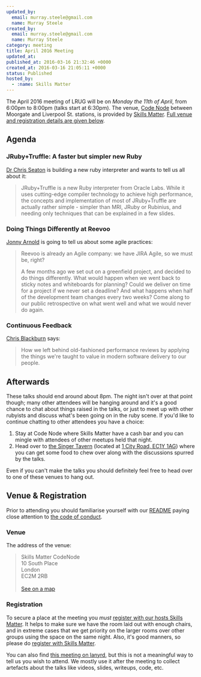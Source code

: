 ```yaml
---
updated_by:
  email: murray.steele@gmail.com
  name: Murray Steele
created_by:
  email: murray.steele@gmail.com
  name: Murray Steele
category: meeting
title: April 2016 Meeting
updated_at:
published_at: 2016-03-16 21:32:46 +0000
created_at: 2016-03-16 21:05:11 +0000
status: Published
hosted_by:
  - :name: Skills Matter
---
```


The April 2016 meeting of LRUG will be on *Monday the 11th of April*, from 6:00pm to 8:00pm (talks start at 6:30pm).  The venue, [Code Node](https://skillsmatter.com/locations/264-skills-matter-codenode) between Moorgate and Liverpool St. stations, is provided by [Skills Matter](http://www.skillsmatter.com).  [Full venue and registration details are given below](#apr16registration).

Agenda
------

### JRuby+Truffle: A faster but simpler new Ruby

[Dr Chris Seaton](http://chrisseaton.com/) is building a new ruby interpreter and wants to tell us all about it:

> JRuby+Truffle is a new Ruby interpreter from Oracle Labs. While it uses
> cutting-edge compiler technology to achieve high performance, the concepts
> and implementation of most of JRuby+Truffle are actually rather simple -
> simpler than MRI, JRuby or Rubinius, and needing only techniques that can be
> explained in a few slides.

### Doing Things Differently at Reevoo

[Jonny Arnold](https://twitter.com/JonnyArnold89) is going to tell us about some agile practices:

> Reevoo is already an Agile company: we have JIRA Agile, so we must be, right?
>
> A few months ago we set out on a greenfield project, and decided to do things
> differently. What would happen when we went back to sticky notes and
> whiteboards for planning? Could we deliver on time for a project if we never
> set a deadline? And what happens when half of the development team changes
> every two weeks? Come along to our public retrospective on what went well and
> what we would never do again.

### Continuous Feedback

[Chris Blackburn](https://twitter.com/burgersnatch) says:

> How we left behind old-fashioned performance reviews by applying the things
> we're taught to value in modern software delivery to our people.

Afterwards
----------

These talks should end around about 8pm.  The night isn't over at that point though; many other attendees will be hanging around and it's a good chance to chat about things raised in the talks, or just to meet up with other rubyists and discuss what's been going on in the ruby scene.  If you'd like to continue chatting to other attendees you have a choice:

1. Stay at Code Node where Skills Matter have a cash bar and you can mingle with attendees of other meetups held that night.
2. Head over to [the Singer Tavern](http://singertavern.com/) (located at [1 City Road, EC1Y 1AG](https://goo.gl/maps/w9kPu)) where you can get some food to chew over along with the discussions spurred by the talks.

Even if you can't make the talks you should definitely feel free to head over to one of these venues to hang out.

Venue & Registration <a name="apr16registration">&nbsp;</a>
-----------------------------------------------------------

Prior to attending you should familiarise yourself with our [README](http://readme.lrug.org/) paying close attention to [the code of conduct](http://readme.lrug.org/#code-of-conduct).

### Venue

The address of the venue:

> Skills Matter CodeNode<br/>10 South Place<br/>London<br/>EC2M 2RB<br/><br/>[See on a map](https://goo.gl/maps/ONJT4)

### Registration

To secure a place at the meeting you *must* [register with our hosts Skills Matter](https://skillsmatter.com/meetups/7987-lrug-april-meetup).  It helps to make sure we have the room laid out with enough chairs, and in extreme cases that we get priority on the larger rooms over other groups using the space on the same night.  Also, it's good manners, so please do [register with Skills Matter](https://skillsmatter.com/meetups/7987-lrug-april-meetup).

You can also find [this meeting on lanyrd](http://lanyrd.com/2016/lrug-april/), but this is not a meaningful way to tell us you wish to attend.  We mostly use it after the meeting to collect artefacts about the talks like videos, slides, writeups, code, etc.
